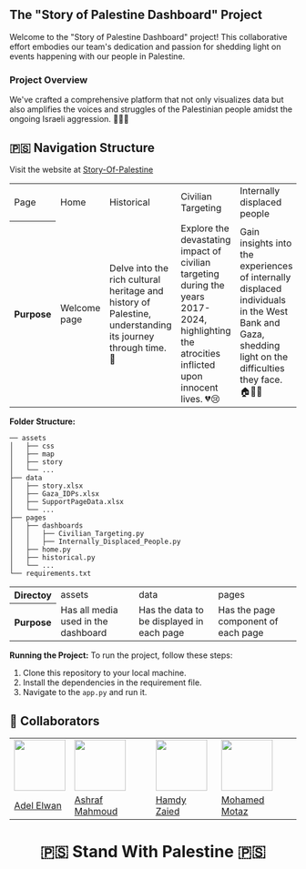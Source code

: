 ## The "Story of Palestine Dashboard" Project

Welcome to the "Story of Palestine Dashboard" project! This collaborative effort embodies our team's dedication and passion for shedding light on events happening with our people in Palestine.

### Project Overview

We've crafted a comprehensive platform that not only visualizes data but also amplifies the voices and struggles of the Palestinian people amidst the ongoing Israeli aggression. 💪🇵🇸

## 🇵🇸 Navigation Structure

Visit the website at [Story-Of-Palestine](https://story-of-palestine-dashboard.onrender.com/)

<table>
  <tr>
    <td>Page</td>
    <td>Home</td>
    <td>Historical</td>
    <td>Civilian Targeting</td>
    <td>Internally displaced people</td>
    <td>Support</td>
  </tr>
  <tr>
    <th>Purpose</th>
    <td>Welcome page</td>
    <td>Delve into the rich cultural heritage and history of Palestine, understanding its journey through time. 📜</td>
    <td>Explore the devastating impact of civilian targeting during the years 2017-2024, highlighting the atrocities inflicted upon innocent lives. 💔😢</td>
    <td>Gain insights into the experiences of internally displaced individuals in the West Bank and Gaza, shedding light on the difficulties they face. 🏠🚶‍♂️</td>
    <td>Provides different ways for supporting Palestine, empowering users to take actionable steps towards making a difference. 🌟</td>
  </tr>
</table>

**Folder Structure:**

```
── assets                            
│   ├── css
│   ├── map
│   ├── story
│   └── ...
├── data
│   ├── story.xlsx
│   ├── Gaza_IDPs.xlsx
│   ├── SupportPageData.xlsx
│   └── ...                 
├── pages
│   ├── dashboards            
│   │   ├── Civilian_Targeting.py
│   │   ├── Internally_Displaced_People.py              
│   ├── home.py
│   ├── historical.py
│   └── ...          
└── requirements.txt
```
<table>
  <tr>
    <th>Directoy</th>
    <td>assets</td>
    <td>data</td>
    <td>pages</td>
  </tr>
  <tr>
    <th>Purpose</th>
    <td>Has all media used in the dashboard</td>
    <td>Has the data to be displayed in each page</td>
    <td>Has the page component of each page</td>
  </tr>
</table>

**Running the Project:**
To run the project, follow these steps:

1. Clone this repository to your local machine.
2. Install the dependencies in the requirement file.
3. Navigate to the `app.py`  and run it.

## 👥 Collaborators

<table>
  <tr>
    <td><a href="https://github.com/adelelwan24"><img src="https://github.com/adelelwan24.png" width="90px;"/><br /></a></td>
    <td><a href="https://github.com/AshrafMah"><img src="https://github.com/AshrafMah.png" width="90px;"/><br /></a></td>
    <td><a href="https://github.com/hamdyzaied426"><img src="https://github.com/hamdyzaied426.png" width="90px;"/><br /></a></td>
    <td><a href="https://github.com/Mohamed-Motaz-Mostafa"><img src="https://github.com/Mohamed-Motaz-Mostafa.png" width="90px;"/><br /></a></td>
  </tr>
  <tr>
    <td><a href="https://github.com/adelelwan24">Adel Elwan</a></td>
    <td><a href="https://github.com/AshrafMah">Ashraf Mahmoud</a></td>
    <td><a href="https://github.com/hamdyzaied426">Hamdy Zaied</a></td>
    <td><a href="https://github.com/Mohamed-Motaz-Mostafa">Mohamed Motaz</a></td>
  </tr>
</table>

<h1 align="center"> 🇵🇸 Stand With Palestine 🇵🇸 </h1>




